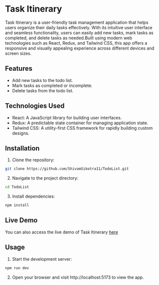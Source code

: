 # Task Itinerary

Task Itinerary is a user-friendly task management application that helps users organize their daily tasks effectively. With its intuitive user interface and seamless functionality, users can easily add new tasks, mark tasks as completed, and delete tasks as needed.Built using modern web technologies such as React, Redux, and Tailwind CSS, this app offers a responsive and visually appealing experience across different devices and screen sizes.

## Features

- Add new tasks to the todo list.
- Mark tasks as completed or incomplete.
- Delete tasks from the todo list.

## Technologies Used

- React: A JavaScript library for building user interfaces.
- Redux: A predictable state container for managing application state.
- Tailwind CSS: A utility-first CSS framework for rapidly building custom designs.

## Installation

1. Clone the repository:

```bash
git clone https://github.com/ShivamSikotra11/TodoList.git
```
2. Navigate to the project directory:
```bash
cd TodoList
```
3. Install dependencies:
```bash
npm install
```
## Live Demo
You can also access the live demo of Task Itinerary [here](https://taskitinerary.netlify.app/)
## Usage

1. Start the development server:

```bash
npm run dev
```
2. Open your browser and visit http://localhost:5173 to view the app.
